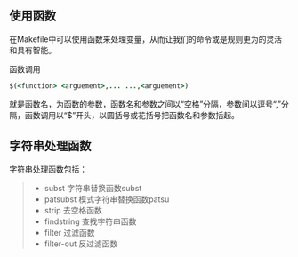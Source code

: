 ## 使用函数

在Makefile中可以使用函数来处理变量，从而让我们的命令或是规则更为的灵活和具有智能。

函数调用
```ruby
$(<function> <arguement>,... ...,<arguement>)
```

<function>就是函数名，<arguments>为函数的参数，函数名和参数之间以“空格”分隔，参数间以逗号“,”分隔，函数调用以“$”开头，以圆括号或花括号把函数名和参数括起。

## 字符串处理函数

字符串处理函数包括：
> * subst			字符串替换函数subst
> * patsubst		模式字符串替换函数patsu
> * strip			去空格函数
> * findstring		查找字符串函数
> * filter			过滤函数
> * filter-out		反过滤函数